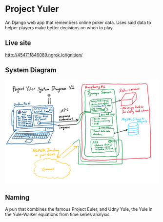 # Project Yuler
An Django web app that remembers online poker data. Uses said data to helper players make better decisions on when to play. 
## Live site
http://45471f846089.ngrok.io/ignition/
## System Diagram
![alt text](readme_static/project_yuler_system_diagram_v1.PNG)
## Naming
A pun that combines the famous Project Euler, and Udny Yule, the Yule in the Yule-Walker equations from time series analysis. 

